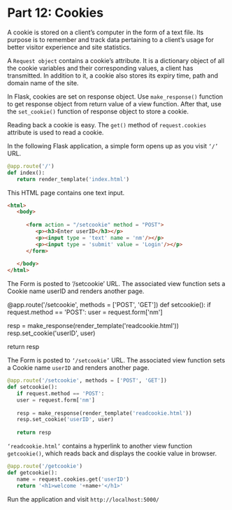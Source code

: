 # Part 12: Cookies

A cookie is stored on a client’s computer in the form of a text file. Its purpose is to remember and track data pertaining to a client’s usage for better visitor experience and site statistics.

A `Request object` contains a cookie’s attribute. It is a dictionary object of all the cookie variables and their corresponding values, a client has transmitted. In addition to it, a cookie also stores its expiry time, path and domain name of the site.

In Flask, cookies are set on response object. Use `make_response()` function to get response object from return value of a view function. After that, use the `set_cookie()` function of response object to store a cookie.

Reading back a cookie is easy. The `get()` method of `request.cookies` attribute is used to read a cookie.

In the following Flask application, a simple form opens up as you visit `‘/’` URL.

```python
@app.route('/')
def index():
   return render_template('index.html')
```

This HTML page contains one text input.
```html
<html>
   <body>
   
      <form action = "/setcookie" method = "POST">
         <p><h3>Enter userID</h3></p>
         <p><input type = 'text' name = 'nm'/></p>
         <p><input type = 'submit' value = 'Login'/></p>
      </form>
      
   </body>
</html>
```
The Form is posted to ‘/setcookie’ URL. The associated view function sets a Cookie name userID and renders another page.

@app.route('/setcookie', methods = ['POST', 'GET'])
def setcookie():
   if request.method == 'POST':
   user = request.form['nm']
   
   resp = make_response(render_template('readcookie.html'))
   resp.set_cookie('userID', user)
   
   return resp
   
   
The Form is posted to `‘/setcookie’` URL. The associated view function sets a Cookie name `userID` and renders another page.

```python
@app.route('/setcookie', methods = ['POST', 'GET'])
def setcookie():
   if request.method == 'POST':
   user = request.form['nm']
   
   resp = make_response(render_template('readcookie.html'))
   resp.set_cookie('userID', user)
   
   return resp
```

`‘readcookie.html’` contains a hyperlink to another view function `getcookie()`, which reads back and displays the cookie value in browser.
```python
@app.route('/getcookie')
def getcookie():
   name = request.cookies.get('userID')
   return '<h1>welcome '+name+'</h1>'

```
Run the application and visit `http://localhost:5000/`
